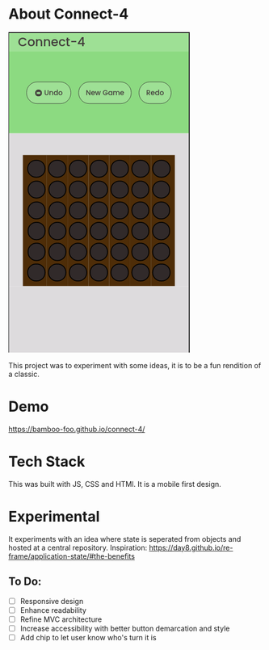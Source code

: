 # About Connect-4

![screenshot](./imgs/Connect-4.png)

This project was to experiment with some ideas, it is to be a fun rendition of a classic.

# Demo

https://bamboo-foo.github.io/connect-4/

# Tech Stack

This was built with JS, CSS and HTMl.  It is a mobile first design.

# Experimental

It experiments with an idea where state is seperated from objects and hosted at a central repository.  Inspiration: https://day8.github.io/re-frame/application-state/#the-benefits

## To Do:

- [ ] Responsive design
- [ ] Enhance readability
- [ ] Refine MVC architecture 
- [ ] Increase accessibility with better button demarcation and style
- [ ] Add chip to let user know who's turn it is
